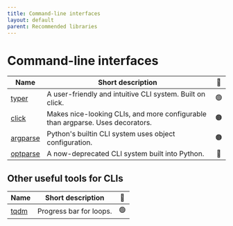 ```yaml
---
title: Command-line interfaces
layout: default
parent: Recommended libraries
---
```


# Command-line interfaces

| Name                                                        | Short description                                                              | 🚦  |
| ----------------------------------------------------------- | ------------------------------------------------------------------------------ | :-: |
| [typer](https://typer.tiangolo.com/)                        | A user-friendly and intuitive CLI system. Built on click.                      | 🟢  |
| [click](https://click.palletsprojects.com/)                 | Makes nice-looking CLIs, and more configurable than argparse. Uses decorators. | 🟠  |
| [argparse](https://docs.python.org/3/library/argparse.html) | Python's builtin CLI system uses object configuration.                         | 🟠  |
| [optparse](https://docs.python.org/3/library/optparse.html) | A now-deprecated CLI system built into Python.                                 | 🔴  |

## Other useful tools for CLIs

| Name                            | Short description       | 🚦  |
| ------------------------------- | ----------------------- | :-: |
| [tqdm](https://tqdm.github.io/) | Progress bar for loops. | 🟢  |
